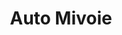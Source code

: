 ---
title: "Auto Mivoie"
url: /saint-jacques-de-la-lande/auto-mivoie/
shop: réparation de voitures
---